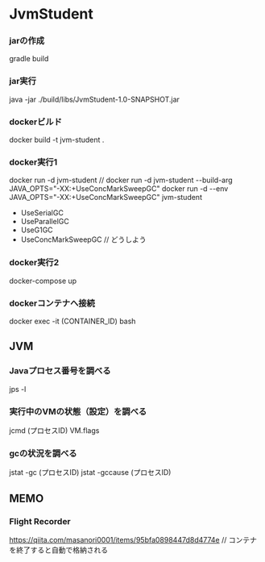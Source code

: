 # JvmStudent
### jarの作成
gradle build

### jar実行
java -jar ./build/libs/JvmStudent-1.0-SNAPSHOT.jar 

### dockerビルド
docker build -t jvm-student .

### docker実行1
docker run -d jvm-student
// docker run -d jvm-student --build-arg JAVA_OPTS="-XX:+UseConcMarkSweepGC" 
docker run -d --env JAVA_OPTS="-XX:+UseConcMarkSweepGC" jvm-student

 * UseSerialGC
 * UseParallelGC
 * UseG1GC
 * UseConcMarkSweepGC // どうしよう

### docker実行2
docker-compose up

### dockerコンテナへ接続
docker exec -it (CONTAINER_ID) bash


## JVM
### Javaプロセス番号を調べる
jps -l
### 実行中のVMの状態（設定）を調べる
jcmd (プロセスID) VM.flags
### gcの状況を調べる 
jstat -gc (プロセスID)
jstat -gccause  (プロセスID)


## MEMO
### Flight Recorder
https://qiita.com/masanori0001/items/95bfa0898447d8d4774e
// コンテナを終了すると自動で格納される
